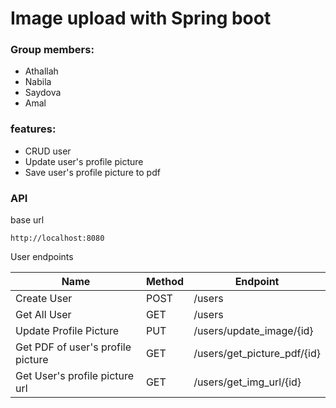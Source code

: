 # Image upload with Spring boot

### Group members:
- Athallah
- Nabila
- Saydova
- Amal

### features:
- CRUD user
- Update user's profile picture
- Save user's profile picture to pdf

### API
base url
```shell
http://localhost:8080
```
User endpoints

| Name                              | Method | Endpoint                    |
|-----------------------------------|--------|-----------------------------|
| Create User                       | POST   | /users                      |
| Get All User                      | GET    | /users                      |
| Update Profile Picture            | PUT    | /users/update_image/{id}    |
| Get PDF of user's profile picture | GET    | /users/get_picture_pdf/{id} |
| Get User's profile picture url    | GET    | /users/get_img_url/{id}     |
